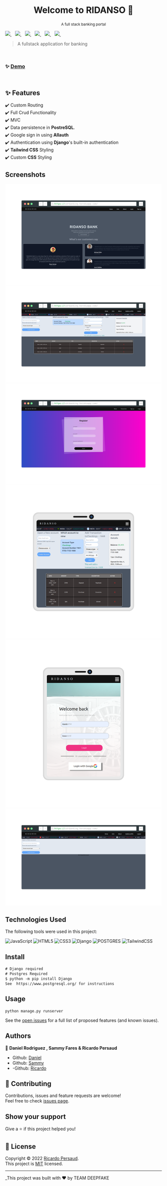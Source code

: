 <h1 align="center">Welcome to RIDANSO 👋</h1>
<p align="center"><small >A full stack banking portal</small></p>
<p>
<a href="https://www.djangoproject.com/">
    <img src="https://img.shields.io/badge/Django-092E20?style=for-the-badge&logo=django&logoColor=white" />
  </a>&nbsp;&nbsp;
  <a href="https://www.w3.org/TR/CSS/#css">
    <img src="https://img.shields.io/badge/CSS3-1572B6?style=for-the-badge&logo=css3&logoColor=white" />
  </a>&nbsp;&nbsp;
  <a href="https://html.spec.whatwg.org/multipage/">
    <img src="https://img.shields.io/badge/HTML5-E34F26?style=for-the-badge&logo=html5&logoColor=white" />
  </a>&nbsp;&nbsp;
  <a href="https://www.javascript.com/">
    <img src="https://img.shields.io/badge/JavaScript-323330?style=for-the-badge&logo=javascript&logoColor=F7DF1E" />
  </a>&nbsp;&nbsp;
   <a href="https://tailwindcss.com/">
    <img src="https://img.shields.io/badge/tailwindcss-%2338B2AC.svg?style=for-the-badge&logo=tailwind-css&logoColor=white" />
  </a>&nbsp;&nbsp;
 <a href="https://www.postgresql.org/">
    <img src="https://img.shields.io/badge/PostgreSQL-316192?style=for-the-badge&logo=postgresql&logoColor=white" />
  </a>&nbsp;&nbsp;
</p>

> A fullstack application for banking

<br>

### ✨ [Demo](https://sdrbanking.herokuapp.com/)

<br>

## :sparkles: Features

:heavy_check_mark: Custom Routing\
:heavy_check_mark: Full Crud Functionality\
:heavy_check_mark: MVC\
:heavy_check_mark: Data persistence in **PostreSQL**.\
:heavy_check_mark: Google sign in using **Allauth**\
:heavy_check_mark: Authentication using **Django**'s built-in authentication\
:heavy_check_mark: **Tailwind CSS** Styling\
:heavy_check_mark: Custom **CSS** Styling


## Screenshots

![Alt text](images/as.png 'Home')
![Alt text](./images/dash.png 'Companies')
![Alt text](./images/screenshot-rocks%20(2).png 'Company')
![Alt text](./images/screenshot-rocks%20(3).png 'New Company')
![Alt text](./images/screenshot-rocks%20(4).png 'New Employee')
![Alt text](./images/screenshot-rocks.png 'New Employee')

## Technologies Used

The following tools were used in this project:

![JavaScript](https://img.shields.io/badge/javascript-%23323330.svg?style=for-the-badge&logo=javascript&logoColor=%23F7DF1E)
![HTML5](https://img.shields.io/badge/html5-%23E34F26.svg?style=for-the-badge&logo=html5&logoColor=white)
![CSS3](https://img.shields.io/badge/css3-%231572B6.svg?style=for-the-badge&logo=css3&logoColor=white)
![Django](https://img.shields.io/badge/Django-092E20?style=for-the-badge&logo=django&logoColor=white)
![POSTGRES](https://img.shields.io/badge/PostgreSQL-316192?style=for-the-badge&logo=postgresql&logoColor=white)
![TailwindCSS](https://img.shields.io/badge/tailwindcss-%2338B2AC.svg?style=for-the-badge&logo=tailwind-css&logoColor=white)

## Install

```
# Django required
# Postgres Required
$ python -m pip install Django
See  https://www.postgresql.org/ for instructions
```

## Usage

```
python manage.py runserver
````


See the [open issues](https://github.com/ricardo39985/faction/issues) for a full list of proposed features (and known issues).




## Authors

👤 **Daniel Rodriguez , Sammy Fares & Ricardo Persaud**

- Github: [Daniel](https://github.com/KinglyCode)
- Github: [Sammy](https://github.com/sammy2342)
- -Github: [Ricardo](https://github.com/ricardo39985)

## 🤝 Contributing

Contributions, issues and feature requests are welcome!<br />Feel free to check [issues page](https://github.com/ricardo39985/sdr_banking/issues).

## Show your support

Give a ⭐️ if this project helped you!

## 📝 License

Copyright © 2022 [Ricardo Persaud](https://github.com/ricardo39985).<br />
This project is [MIT](https://opensource.org/licenses/MIT) licensed.

---

_This project was built with ❤️ by TEAM DEEPFAKE
